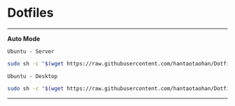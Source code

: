# Dotfiles

----

**Auto Mode**

`Ubuntu - Server`

```bash
sudo sh -c "$(wget https://raw.githubusercontent.com/hantaotaohan/Dotfiles/master/install/run_server.sh -O -)"
```

`Ubuntu - Desktop`

```bash
sudo sh -c "$(wget https://raw.githubusercontent.com/hantaotaohan/Dotfiles/master/install/run_desktop.sh -O -)"
```

----
